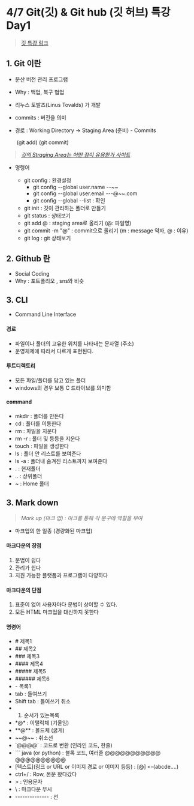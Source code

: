 # 4/7 Git(깃) & Git hub (깃 허브) 특강 Day1

> [깃 특강 링크](https://hphk.notion.site/hphk/Git-22-04-07-22-04-08-AI-14-83024d717d9b41a7b76636858f95a21b)

## 1. Git 이란

- 분산 버전 관리 프로그램

- Why : 백업, 복구 협업

- 리누스 토발즈(Linus Tovalds) 가 개발

- commits : 버전을 의미

- 경로 : Working Directory -> Staging Area (준비) - Commits

  ​                                        (git add)                          (git commit)
> *[깃의 Straging Area는 어떤 점이 유용한가 사이트](https://blog.npcode.com/2012/10/23/git%EC%9D%98-staging-area%EB%8A%94-%EC%96%B4%EB%96%A4-%EC%A0%90%EC%9D%B4-%EC%9C%A0%EC%9A%A9%ED%95%9C%EA%B0%80/)*


- 명령어

  - git config :  환경설정
    - git config --global user.name --~~
    - git config --global user.email ---@~~.com
    - git config --global --list : 확인
  - git init : 깃이 관리하는 폴더로 만들기
  - git status : 상태보기
  - git add @ : staging area로 올리기 (@: 파일명)
  - git commit -m "@" : commit으로 올리기 (m : message 약자, @ : 이유)
  - git log : git 상태보기

## 2. Github 란

- Social Coding
- Why : 포트폴리오 , sns와 비슷

## 3. CLI

- Command Line Interface

#### 경로

- 파일이나 폴더의 고유한 위치를 나타내는 문자열 (주소)
- 운영체제에 따라서 다르게 표현된다.

#### 루트디렉토리

- 모든 파일/폴더를 담고 있는 폴더
- windows의 경우 보통 C  드라이브를 의미함

#### command

- mkdir : 폴더를 만든다
- cd : 폴더를 이동한다
- rm : 파일을 지운다
- rm -r : 폴더 및 등등을 지운다
- touch : 파일을 생성한다
- ls : 폴더 안 리스트를 보여준다
- ls -a : 폴더내 숨겨진 리스트까지 보여준다
- . : 현재폴더
- .. : 상위폴더
- ~ : Home 폴더



## 3. Mark down

> *Mark up (마크 업) : 마크를 통해 각 문구에 역할을 부여*

- 마크업의 한 일종 (경량화된 마크업)

#### 마크다운의 장점

1. 문법이 쉽다
2. 관리가 쉽다
3. 지원 가능한 플랫폼과 프로그램이 다양하다

#### 마크다운의 단점

1. 표준이 없어 사용자마다 문법이 상이할 수 있다.
2. 모든 HTML 마크업을 대신하지 못한다

#### 명령어

- \# 제목1
- \## 제목2
- \### 제목3
- \#### 제목4
- \##### 제목5
- \###### 제목6
- \- 목록1
- tab : 들여쓰기
- Shift tab : 들여쓰기 취소
- 1. 순서가 있는목록
- \*@* : 이탤릭체 (기울임)
- \**@** : 볼드체 (굵게)
- \~~@~~ : 취소선
- \`@@@@` : 코드로 변환 (인라인 코드, 한줄)
- \``` java (or python)  : 블록 코드, 여러줄
  @@@@@@@@@@@
  @@@@@@@@@@
- \[텍스트](링크 or URL or 이미지 경로 or 이미지 등등) : [@] <-(abcde....)
- ctrl+/ : Row, 본문 왔다갔다
- \> : 인용문자
- \ : 마크다운 무시
- \-------------- : 선

